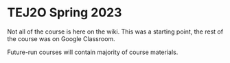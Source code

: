 # TEJ2O Spring 2023
Not all of the course is here on the wiki. This was a starting point, the rest of the course was on Google Classroom.

Future-run courses will contain majority of course materials.
